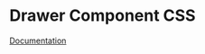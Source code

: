 # Drawer Component CSS

[Documentation](https://github.com/ArthurClemens/polythene/tree/master/docs/css.md)
